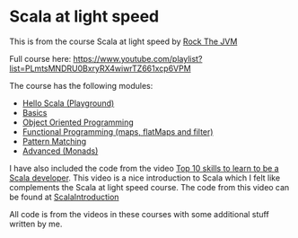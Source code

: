 # Scala at light speed

This is from the course Scala at light speed by [Rock The JVM](https://www.youtube.com/@rockthejvm)

Full course here: https://www.youtube.com/playlist?list=PLmtsMNDRU0BxryRX4wiwrTZ661xcp6VPM

The course has the following modules:
* [Hello Scala (Playground)](src/main/scala/com/rockthejvm/Playground.scala)
* [Basics](src/main/scala/com/rockthejvm/Basics.scala)
* [Object Oriented Programming](src/main/scala/com/rockthejvm/ObjectOrientation.scala)
* [Functional Programming (maps, flatMaps and filter)](src/main/scala/com/rockthejvm/FunctionProgramming.scala)
* [Pattern Matching](src/main/scala/com/rockthejvm/PatternMatching.scala)
* [Advanced (Monads)](src/main/scala/com/rockthejvm/Advanced.scala)

I have also included the code from the video 
[Top 10 skills to learn to be a Scala developer](https://www.youtube.com/watch?v=kVDgurLi-CA). 
This video is a nice introduction to Scala which I felt like complements the Scala at light speed course. 
The code from this video can be found at [ScalaIntroduction](src/main/scala/com/rockthejvm/ScalaIntroduction.scala)

All code is from the videos in these courses with some additional stuff written by me.